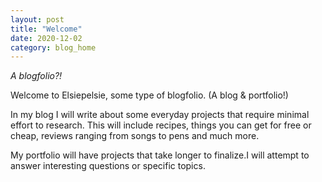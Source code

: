 ```yaml
---
layout: post
title: "Welcome"
date: 2020-12-02
category: blog_home
---
```


*A blogfolio?!*

Welcome to Elsiepelsie, some type of blogfolio. (A blog & portfolio!)

In my blog I will write about some everyday projects that require minimal effort to research. This will include recipes, things you can get for free or cheap, reviews ranging from songs to pens and much more.

My portfolio will have projects that take longer to finalize.I will attempt to answer interesting questions or specific topics. 